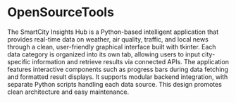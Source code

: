 # OpenSourceTools

The SmartCity Insights Hub is a Python-based intelligent application that provides real-time data on weather, air quality, traffic, and local news through a clean, user-friendly graphical interface built with tkinter. Each data category is organized into its own tab, allowing users to input city-specific information and retrieve results via connected APIs. The application features interactive components such as progress bars during data fetching and formatted result displays. It supports modular backend integration, with separate Python scripts handling each data source. This design promotes clean architecture and easy maintenance.
